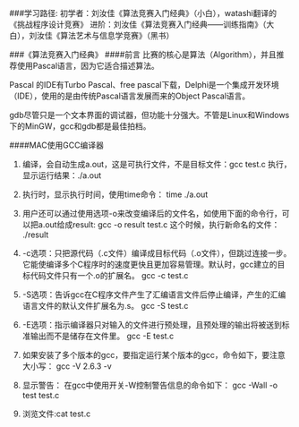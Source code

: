 ###学习路径:
初学者：刘汝佳《算法竞赛入门经典》（小白），watashi翻译的《挑战程序设计竞赛》
进阶：刘汝佳《算法竞赛入门经典——训练指南》（大白），刘汝佳《算法艺术与信息学竞赛》（黑书）

###《算法竞赛入门经典》
####前言
比赛的核心是算法（Algorithm），并且推荐使用Pascal语言，因为它适合描述算法。

Pascal 的IDE有Turbo Pascal、free pascal下载，Delphi是一个集成开发环境（IDE），使用的是由传统Pascal语言发展而来的Object Pascal语言。

gdb尽管只是一个文本界面的调试器，但功能十分强大。不管是Linux和Windows下的MinGW，gcc和gdb都是最佳拍档。

####MAC使用GCC编译器
1. 编译，会自动生成a.out，这是可执行文件，不是目标文件：gcc  test.c
执行，显示运行结果：./a.out

2. 执行时，显示执行时间，使用time命令：
time ./a.out

2. 用户还可以通过使用选项-o来改变编译后的文件名，如使用下面的命令行，可以把a.out给成result:
gcc -o result test.c
这个时候，执行新命名的文件：
./result

2. -c选项：只把源代码（.c文件）编译成目标代码（.o文件），但跳过连接一步。它能使编译多个C程序时的速度更快且更加容易管理。默认时，gcc建立的目标代码文件只有一个.o的扩展名。
gcc -c test.c

2. -S选项：告诉gcc在C程序文件产生了汇编语言文件后停止编译，产生的汇编语言文件的默认文件扩展名为.s。
gcc -S test.c

2. -E选项：指示编译器只对输入的文件进行预处理，且预处理的输出将被送到标准输出而不是储存在文件里。
gcc -E test.c

2. 如果安装了多个版本的gcc，要指定运行某个版本的gcc，命令如下，要注意大小写：
gcc -V 2.6.3 -v

2. 显示警告：
在gcc中使用开关-W控制警告信息的命令如下：
gcc -Wall -o test test.c

2. 浏览文件:cat test.c
